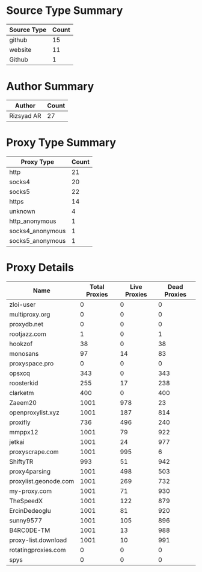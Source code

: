 # Source Type Summary

| Source Type | Count |
|-------------|-------|
| github | 15 |
| website | 11 |
| Github | 1 |


# Author Summary

| Author | Count |
|--------|-------|
| Rizsyad AR | 27 |


# Proxy Type Summary

| Proxy Type | Count |
|------------|-------|
| http | 21 |
| socks4 | 20 |
| socks5 | 22 |
| https | 14 |
| unknown | 4 |
| http_anonymous | 1 |
| socks4_anonymous | 1 |
| socks5_anonymous | 1 |


# Proxy Details

| Name | Total Proxies | Live Proxies | Dead Proxies |
|------|---------------|--------------|---------------|
| zloi-user | 0 | 0 | 0 |
| multiproxy.org | 0 | 0 | 0 |
| proxydb.net | 0 | 0 | 0 |
| rootjazz.com | 1 | 0 | 1 |
| hookzof | 38 | 0 | 38 |
| monosans | 97 | 14 | 83 |
| proxyspace.pro | 0 | 0 | 0 |
| opsxcq | 343 | 0 | 343 |
| roosterkid | 255 | 17 | 238 |
| clarketm | 400 | 0 | 400 |
| Zaeem20 | 1001 | 978 | 23 |
| openproxylist.xyz | 1001 | 187 | 814 |
| proxifly | 736 | 496 | 240 |
| mmppx12 | 1001 | 79 | 922 |
| jetkai | 1001 | 24 | 977 |
| proxyscrape.com | 1001 | 995 | 6 |
| ShiftyTR | 993 | 51 | 942 |
| proxy4parsing | 1001 | 498 | 503 |
| proxylist.geonode.com | 1001 | 269 | 732 |
| my-proxy.com | 1001 | 71 | 930 |
| TheSpeedX | 1001 | 122 | 879 |
| ErcinDedeoglu | 1001 | 81 | 920 |
| sunny9577 | 1001 | 105 | 896 |
| B4RC0DE-TM | 1001 | 13 | 988 |
| proxy-list.download | 1001 | 10 | 991 |
| rotatingproxies.com | 0 | 0 | 0 |
| spys | 0 | 0 | 0 |
